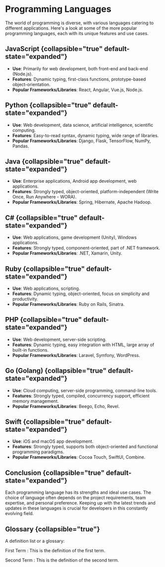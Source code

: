 # Programming Languages

The world of programming is diverse, with various languages catering to different applications. Here's a look at some of
the more popular programming languages, each with its unique features and use cases.

## JavaScript {collapsible="true" default-state="expanded"}

- **Use**: Primarily for web development, both front-end and back-end (Node.js).
- **Features**: Dynamic typing, first-class functions, prototype-based object-orientation.
- **Popular Frameworks/Libraries**: React, Angular, Vue.js, Node.js.

## Python {collapsible="true" default-state="expanded"}

- **Use**: Web development, data science, artificial intelligence, scientific computing.
- **Features**: Easy-to-read syntax, dynamic typing, wide range of libraries.
- **Popular Frameworks/Libraries**: Django, Flask, TensorFlow, NumPy, Pandas.

## Java {collapsible="true" default-state="expanded"}

- **Use**: Enterprise applications, Android app development, web applications.
- **Features**: Strongly typed, object-oriented, platform-independent (Write Once, Run Anywhere - WORA).
- **Popular Frameworks/Libraries**: Spring, Hibernate, Apache Hadoop.

## C# {collapsible="true" default-state="expanded"}

- **Use**: Web applications, game development (Unity), Windows applications.
- **Features**: Strongly typed, component-oriented, part of .NET framework.
- **Popular Frameworks/Libraries**: .NET, Xamarin, Unity.

## Ruby {collapsible="true" default-state="expanded"}

- **Use**: Web applications, scripting.
- **Features**: Dynamic typing, object-oriented, focus on simplicity and productivity.
- **Popular Frameworks/Libraries**: Ruby on Rails, Sinatra.

## PHP {collapsible="true" default-state="expanded"}

- **Use**: Web development, server-side scripting.
- **Features**: Dynamic typing, easy integration with HTML, large array of built-in functions.
- **Popular Frameworks/Libraries**: Laravel, Symfony, WordPress.

## Go (Golang) {collapsible="true" default-state="expanded"}

- **Use**: Cloud computing, server-side programming, command-line tools.
- **Features**: Strongly typed, compiled, concurrency support, efficient memory management.
- **Popular Frameworks/Libraries**: Beego, Echo, Revel.

## Swift {collapsible="true" default-state="expanded"}

- **Use**: iOS and macOS app development.
- **Features**: Strongly typed, supports both object-oriented and functional programming paradigms.
- **Popular Frameworks/Libraries**: Cocoa Touch, SwiftUI, Combine.

## Conclusion {collapsible="true" default-state="expanded"}

Each programming language has its strengths and ideal use cases. The choice of language often depends on the project
requirements, team expertise, and personal preference. Keeping up with the latest trends and updates in these languages
is crucial for developers in this constantly evolving field.

## Glossary {collapsible="true"}

A definition list or a glossary:

First Term
: This is the definition of the first term.

Second Term
: This is the definition of the second term.
